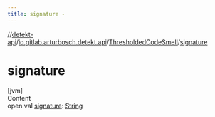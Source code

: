 ```yaml
---
title: signature -
---
```

//[detekt-api](../../index.md)/[io.gitlab.arturbosch.detekt.api](../index.md)/[ThresholdedCodeSmell](index.md)/[signature](signature.md)



# signature  
[jvm]  
Content  
open val [signature](signature.md): [String](https://kotlinlang.org/api/latest/jvm/stdlib/kotlin/-string/index.html)  



